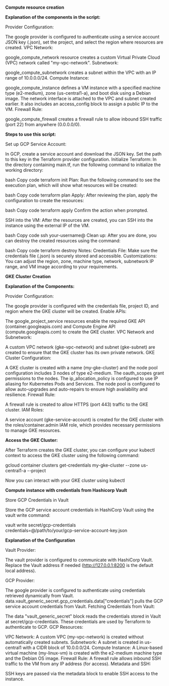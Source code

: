 ****Compute resource creation****


**Explanation of the components in the script:**

Provider Configuration:

The google provider is configured to authenticate using a service account JSON key (<YOUR-CREDENTIALS-FILE>.json), set the project, and select the region where resources are created.
VPC Network:

google_compute_network resource creates a custom Virtual Private Cloud (VPC) network called "my-vpc-network".
Subnetwork:

google_compute_subnetwork creates a subnet within the VPC with an IP range of 10.0.0.0/24.
Compute Instance:

google_compute_instance defines a VM instance with a specified machine type (e2-medium), zone (us-central1-a), and boot disk using a Debian image.
The network interface is attached to the VPC and subnet created earlier. It also includes an access_config block to assign a public IP to the VM.
Firewall Rule:

google_compute_firewall creates a firewall rule to allow inbound SSH traffic (port 22) from anywhere (0.0.0.0/0).

**Steps to use this script:**

Set up GCP Service Account:

In GCP, create a service account and download the JSON key.
Set the path to this key in the Terraform provider configuration.
Initialize Terraform: In the directory containing main.tf, run the following command to initialize the working directory:

bash
Copy code
terraform init
Plan: Run the following command to see the execution plan, which will show what resources will be created:

bash
Copy code
terraform plan
Apply: After reviewing the plan, apply the configuration to create the resources:

bash
Copy code
terraform apply
Confirm the action when prompted.

SSH into the VM: After the resources are created, you can SSH into the instance using the external IP of the VM.

bash
Copy code
ssh your-username@<VM-EXTERNAL-IP>
Clean up: After you are done, you can destroy the created resources using the command:

bash
Copy code
terraform destroy
Notes:
Credentials File: Make sure the credentials file (<YOUR-CREDENTIALS-FILE>.json) is securely stored and accessible.
Customizations: You can adjust the region, zone, machine type, network, subnetwork IP range, and VM image according to your requirements.

**GKE Cluster Creation**

**Explanation of the Components:**

Provider Configuration:

The google provider is configured with the credentials file, project ID, and region where the GKE cluster will be created.
Enable APIs:

The google_project_service resources enable the required GKE API (container.googleapis.com) and Compute Engine API (compute.googleapis.com) to create the GKE cluster.
VPC Network and Subnetwork:

A custom VPC network (gke-vpc-network) and subnet (gke-subnet) are created to ensure that the GKE cluster has its own private network.
GKE Cluster Configuration:

A GKE cluster is created with a name (my-gke-cluster) and the node pool configuration includes 3 nodes of type e2-medium. The oauth_scopes grant permissions to the nodes.
The ip_allocation_policy is configured to use IP aliasing for Kubernetes Pods and Services.
The node pool is configured to allow auto-upgrades and auto-repairs to ensure high availability and resilience.
Firewall Rule:

A firewall rule is created to allow HTTPS (port 443) traffic to the GKE cluster.
IAM Roles:

A service account (gke-service-account) is created for the GKE cluster with the roles/container.admin IAM role, which provides necessary permissions to manage GKE resources.


**Access the GKE Cluster:**

After Terraform creates the GKE cluster, you can configure your kubectl context to access the GKE cluster using the following command:

gcloud container clusters get-credentials my-gke-cluster --zone us-central1-a --project <YOUR-GCP-PROJECT>

Now you can interact with your GKE cluster using kubectl


**Compute instance with credentials from Hashicorp Vault**

Store GCP Credentials in Vault

Store the GCP service account credentials in HashiCorp Vault using the vault write command:

vault write secret/gcp-credentials \
  credentials=@/path/to/your/gcp-service-account-key.json


**Explanation of the Configuration**

Vault Provider:

The vault provider is configured to communicate with HashiCorp Vault. Replace the Vault address if needed (http://127.0.0.1:8200 is the default local address).

GCP Provider:

The google provider is configured to authenticate using credentials retrieved dynamically from Vault.
data.vault_generic_secret.gcp_credentials.data["credentials"] pulls the GCP service account credentials from Vault.
Fetching Credentials from Vault:

The data "vault_generic_secret" block reads the credentials stored in Vault at secret/gcp-credentials. These credentials are used by Terraform to authenticate to GCP.
GCP Resources:

VPC Network:
A custom VPC (my-vpc-network) is created without automatically created subnets.
Subnetwork: A subnet is created in us-central1 with a CIDR block of 10.0.0.0/24.
Compute Instance: A Linux-based virtual machine (my-linux-vm) is created with the e2-medium machine type and the Debian OS image.
Firewall Rule: A firewall rule allows inbound SSH traffic to the VM from any IP address (for access).
Metadata and SSH:

SSH keys are passed via the metadata block to enable SSH access to the instance.
